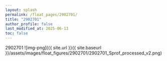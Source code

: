 ```yaml
---
layout: splash
permalink: /float_pages/2902701/
title: "2902701"
author_profile: false
last_modified_at: 2025-06-13
toc: false
---
```

 
2902701
![img-png]({{ site.url }}{{ site.baseurl }}/assets/images/float_figures/2902701/2902701_Sprof_processed_v2.png)